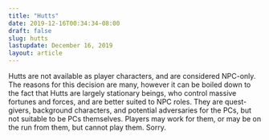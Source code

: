 ```yaml
---
title: "Hutts"
date: 2019-12-16T00:34:34-08:00
draft: false
slug: hutts
lastupdate: December 16, 2019
layout: article
---
```


Hutts are not available as player characters, and are considered NPC-only. The reasons for this decision are many, however it can be boiled down to the fact that Hutts are largely stationary beings, who control massive fortunes and forces, and are better suited to NPC roles. They are quest-givers, background characters, and potential adversaries for the PCs, but not suitable to be PCs themselves. Players may work for them, or may be on the run from them, but cannot play them. Sorry.